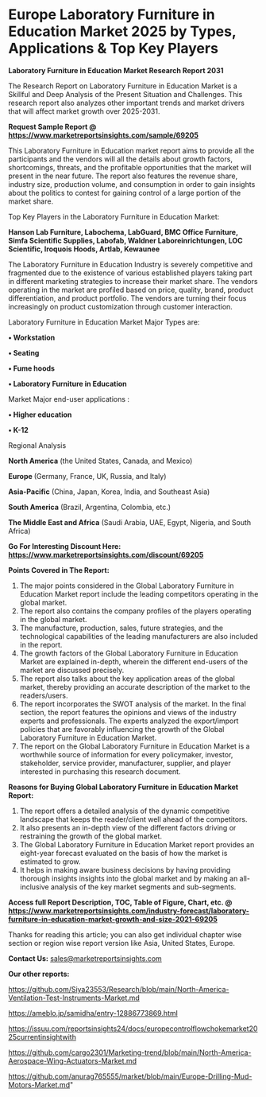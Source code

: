 # Europe Laboratory Furniture in Education Market 2025 by Types, Applications & Top Key Players

<strong>Laboratory Furniture in Education Market Research Report 2031</strong>

The Research Report on Laboratory Furniture in Education Market is a Skillful and Deep Analysis of the Present Situation and Challenges. This research report also analyzes other important trends and market drivers that will affect market growth over 2025-2031.

<strong>Request Sample Report @ <a href=https://www.marketreportsinsights.com/sample/69205>https://www.marketreportsinsights.com/sample/69205</a></strong>

This Laboratory Furniture in Education market report aims to provide all the participants and the vendors will all the details about growth factors, shortcomings, threats, and the profitable opportunities that the market will present in the near future. The report also features the revenue share, industry size, production volume, and consumption in order to gain insights about the politics to contest for gaining control of a large portion of the market share.

Top Key Players in the Laboratory Furniture in Education Market:

<strong>Hanson Lab Furniture, Labochema, LabGuard, BMC Office Furniture, Simfa Scientific Supplies, Labofab, Waldner Laboreinrichtungen, LOC Scientific, Iroquois Hoods, Artlab, Kewaunee</strong>

The Laboratory Furniture in Education Industry is severely competitive and fragmented due to the existence of various established players taking part in different marketing strategies to increase their market share. The vendors operating in the market are profiled based on price, quality, brand, product differentiation, and product portfolio. The vendors are turning their focus increasingly on product customization through customer interaction.

Laboratory Furniture in Education Market Major Types are:

<strong>• Workstation

• Seating

• Fume hoods

• Laboratory Furniture in Education</strong>

Market Major end-user applications :

<strong>• Higher education

• K-12</strong>

Regional Analysis

</u><strong><b>North America</b></strong> (the United States, Canada, and Mexico)

<strong><b>Europe </b></strong>(Germany, France, UK, Russia, and Italy)

<strong><b>Asia-Pacific</b></strong> (China, Japan, Korea, India, and Southeast Asia)

<strong><b>South America</b></strong> (Brazil, Argentina, Colombia, etc.)

<strong><b>The Middle East and Africa</b></strong> (Saudi Arabia, UAE, Egypt, Nigeria, and South Africa)

<strong>Go For Interesting Discount Here: <a href=https://www.marketreportsinsights.com/discount/69205>https://www.marketreportsinsights.com/discount/69205</a></strong>

<strong>Points Covered in The Report:</strong>
<ol>
  <li>The major points considered in the Global Laboratory Furniture in Education Market report include the leading competitors operating in the global market.</li>
  <li>The report also contains the company profiles of the players operating in the global market.</li>
  <li>The manufacture, production, sales, future strategies, and the technological capabilities of the leading manufacturers are also included in the report.</li>
  <li>The growth factors of the Global Laboratory Furniture in Education Market are explained in-depth, wherein the different end-users of the market are discussed precisely.</li>
  <li>The report also talks about the key application areas of the global market, thereby providing an accurate description of the market to the readers/users.</li>
  <li>The report incorporates the SWOT analysis of the market. In the final section, the report features the opinions and views of the industry experts and professionals. The experts analyzed the export/import policies that are favorably influencing the growth of the Global Laboratory Furniture in Education Market.</li>
  <li>The report on the Global Laboratory Furniture in Education Market is a worthwhile source of information for every policymaker, investor, stakeholder, service provider, manufacturer, supplier, and player interested in purchasing this research document.</li>
</ol>
<strong>Reasons for Buying Global Laboratory Furniture in Education Market Report:</strong>

<ol>
  <li>The report offers a detailed analysis of the dynamic competitive landscape that keeps the reader/client well ahead of the competitors.</li>
  <li>It also presents an in-depth view of the different factors driving or restraining the growth of the global market.</li>
  <li>The Global Laboratory Furniture in Education Market report provides an eight-year forecast evaluated on the basis of how the market is estimated to grow.</li>
  <li>It helps in making aware business decisions by having providing thorough insights insights into the global market and by making an all-inclusive analysis of the key market segments and sub-segments.</li>
</ol>
<strong>Access full Report Description, TOC, Table of Figure, Chart, etc. @ <a href=https://www.marketreportsinsights.com/industry-forecast/laboratory-furniture-in-education-market-growth-and-size-2021-69205>https://www.marketreportsinsights.com/industry-forecast/laboratory-furniture-in-education-market-growth-and-size-2021-69205</a></strong>


Thanks for reading this article; you can also get individual chapter wise section or region wise report version like Asia, United States, Europe.

<strong>Contact Us:</strong>
sales@marketreportsinsights.com

<strong>Our other reports:</strong>

<a href=https://github.com/Siya23553/Research/blob/main/North-America-Ventilation-Test-Instruments-Market.md>https://github.com/Siya23553/Research/blob/main/North-America-Ventilation-Test-Instruments-Market.md</a>

<a href=https://ameblo.jp/samidha/entry-12886773869.html>https://ameblo.jp/samidha/entry-12886773869.html</a>

<a href=https://issuu.com/reportsinsights24/docs/europecontrolflowchokemarket2025currentinsightwith>https://issuu.com/reportsinsights24/docs/europecontrolflowchokemarket2025currentinsightwith</a>

<a href=https://github.com/cargo2301/Marketing-trend/blob/main/North-America-Aerospace-Wing-Actuators-Market.md>https://github.com/cargo2301/Marketing-trend/blob/main/North-America-Aerospace-Wing-Actuators-Market.md</a>

<a href=https://github.com/anurag765555/market/blob/main/Europe-Drilling-Mud-Motors-Market.md>https://github.com/anurag765555/market/blob/main/Europe-Drilling-Mud-Motors-Market.md</a>"
